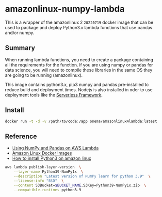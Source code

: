 amazonlinux-numpy-lambda
========================

This is a wrapper of the amazonlinux 2 `20220719` docker image that can be used to package and deploy 
Python3.x lambda functions that use pandas and/or numpy. 

Summary
-------
When running lambda functions, you need to create a package containing all the requirements for the function. If you are using numpy or pandas for data science, you will need to compile these libraries in the same OS they are going to be running (amazonlinux). 

This image contains python3.x, pip3 numpy and 
pandas pre-installed to reduce build and deployment times. Nodejs is also installed in oder to use deployment tools like the [Serverless Framework](https://serverless.com/). 

Install
-------
```bash
docker run -t -d -v /path/to/code:/app onema/amazonlinux4lambda:latest
```


Reference
---------
- [Using NumPy and Pandas on AWS Lambda](https://streetdatascience.com/2016/11/24/using-numpy-and-pandas-on-aws-lambda/)
- [Amazon Linux Docker Images](https://github.com/amazonlinux/container-images/tree/master)
- [How to install Python3 on amazon linux](https://computingforgeeks.com/how-to-install-python-on-amazon-linux/)

```bash
aws lambda publish-layer-version  \
    --layer-name Python39-NumPy1x  \
    --description "Latest version of NumPy learn for python 3.9"  \
    --license-info "BSD"  \
    --content S3Bucket=$BUCKET_NAME,S3Key=Python39-NumPy1x.zip  \
    --compatible-runtimes python3.9
```